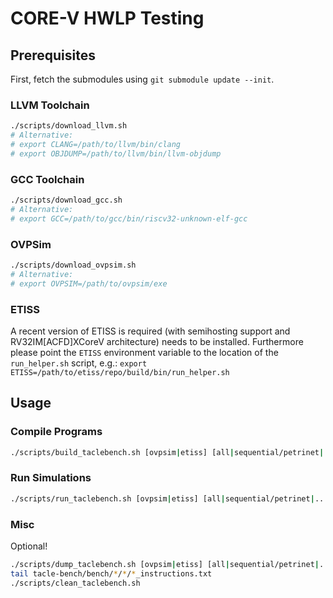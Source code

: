 # CORE-V HWLP Testing

## Prerequisites

First, fetch the submodules using `git submodule update --init`.

### LLVM Toolchain

```sh
./scripts/download_llvm.sh
# Alternative:
# export CLANG=/path/to/llvm/bin/clang
# export OBJDUMP=/path/to/llvm/bin/llvm-objdump
```

### GCC Toolchain

```sh
./scripts/download_gcc.sh
# Alternative:
# export GCC=/path/to/gcc/bin/riscv32-unknown-elf-gcc
```

### OVPSim

```sh
./scripts/download_ovpsim.sh
# Alternative:
# export OVPSIM=/path/to/ovpsim/exe
```

### ETISS

A recent version of ETISS is required (with semihosting support and RV32IM[ACFD]XCoreV architecture) needs to be installed. Furthermore please point the `ETISS` environment variable to the location of the `run_helper.sh` script, e.g.: `export ETISS=/path/to/etiss/repo/build/bin/run_helper.sh`

## Usage

### Compile Programs

```sh
./scripts/build_taclebench.sh [ovpsim|etiss] [all|sequential/petrinet|...] [rv32im|rv32im_xcvhwlp|...] [release|debug]
```

### Run Simulations

```sh
./scripts/run_taclebench.sh [ovpsim|etiss] [all|sequential/petrinet|...] [notrace|trace]
```

### Misc

Optional!

```sh
./scripts/dump_taclebench.sh [ovpsim|etiss] [all|sequential/petrinet|...]
tail tacle-bench/bench/*/*/*_instructions.txt
./scripts/clean_taclebench.sh
```
